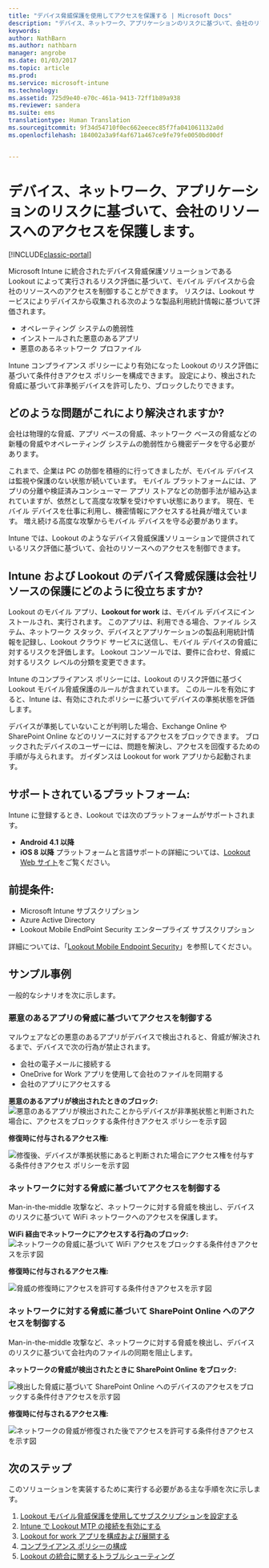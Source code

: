 ```yaml
---
title: "デバイス脅威保護を使用してアクセスを保護する | Microsoft Docs"
description: "デバイス、ネットワーク、アプリケーションのリスクに基づいて、会社のリソースへのアクセスを保護します。"
keywords: 
author: NathBarn
ms.author: nathbarn
manager: angrobe
ms.date: 01/03/2017
ms.topic: article
ms.prod: 
ms.service: microsoft-intune
ms.technology: 
ms.assetid: 725d9e40-e70c-461a-9413-72ff1b89a938
ms.reviewer: sandera
ms.suite: ems
translationtype: Human Translation
ms.sourcegitcommit: 9f34d54710f0ec662eecec85f7fa041061132a0d
ms.openlocfilehash: 184002a3a9f4af671a467ce9fe79fe0050bd00df


---
```


# <a name="protect-access-to-company-resource-based-on-device-network-and-application-risk"></a>デバイス、ネットワーク、アプリケーションのリスクに基づいて、会社のリソースへのアクセスを保護します。

[!INCLUDE[classic-portal](../includes/classic-portal.md)]

Microsoft Intune に統合されたデバイス脅威保護ソリューションである Lookout によって実行されるリスク評価に基づいて、モバイル デバイスから会社のリソースへのアクセスを制御することができます。 リスクは、Lookout サービスによりデバイスから収集される次のような製品利用統計情報に基づいて評価されます。
- オペレーティング システムの脆弱性
- インストールされた悪意のあるアプリ
- 悪意のあるネットワーク プロファイル

Intune コンプライアンス ポリシーにより有効になった Lookout のリスク評価に基づいて条件付きアクセス ポリシーを構成できます。 設定により、検出された脅威に基づいて非準拠デバイスを許可したり、ブロックしたりできます。  

## <a name="what-problem-does-this-solve"></a>どのような問題がこれにより解決されますか?
会社は物理的な脅威、アプリ ベースの脅威、ネットワーク ベースの脅威などの新種の脅威やオペレーティング システムの脆弱性から機密データを守る必要があります。

これまで、企業は PC の防御を積極的に行ってきましたが、モバイル デバイスは監視や保護のない状態が続いています。 モバイル プラットフォームには、アプリの分離や検証済みコンシューマー アプリ ストアなどの防御手法が組み込まれていますが、依然として高度な攻撃を受けやすい状態にあります。 現在、モバイル デバイスを仕事に利用し、機密情報にアクセスする社員が増えています。 増え続ける高度な攻撃からモバイル デバイスを守る必要があります。

Intune では、Lookout のようなデバイス脅威保護ソリューションで提供されているリスク評価に基づいて、会社のリソースへのアクセスを制御できます。

## <a name="how-do-intune-and-lookout-device-threat-protection-help-protect-company-resources"></a>Intune および Lookout のデバイス脅威保護は会社リソースの保護にどのように役立ちますか?
Lookout のモバイル アプリ、**Lookout for work** は、モバイル デバイスにインストールされ、実行されます。 このアプリは、利用できる場合、ファイル システム、ネットワーク スタック、デバイスとアプリケーションの製品利用統計情報を記録し、Lookout クラウド サービスに送信し、モバイル デバイスの脅威に対するリスクを評価します。 Lookout コンソールでは、要件に合わせ、脅威に対するリスク レベルの分類を変更できます。  

Intune のコンプライアンス ポリシーには、Lookout のリスク評価に基づく Lookout モバイル脅威保護のルールが含まれています。 このルールを有効にすると、Intune は、有効にされたポリシーに基づいてデバイスの準拠状態を評価します。

デバイスが準拠していないことが判明した場合、Exchange Online や SharePoint Online などのリソースに対するアクセスをブロックできます。 ブロックされたデバイスのユーザーには、問題を解決し、アクセスを回復するための手順が与えられます。 ガイダンスは Lookout for work アプリから起動されます。

## <a name="supported-platforms"></a>サポートされているプラットフォーム:
Intune に登録するとき、Lookout では次のプラットフォームがサポートされます。
* **Android 4.1 以降**
* **iOS 8 以降** プラットフォームと言語サポートの詳細については、[Lookout Web サイト](https://personal.support.lookout.com/hc/en-us/articles/114094140253)をご覧ください。

## <a name="prerequisites"></a>前提条件:
* Microsoft Intune サブスクリプション
* Azure Active Directory
* Lookout Mobile EndPoint Security エンタープライズ サブスクリプション  

詳細については、「[Lookout Mobile Endpoint Security](https://www.lookout.com/products/mobile-endpoint-security)」を参照してください。

## <a name="sample-scenarios"></a>サンプル事例
一般的なシナリオを次に示します。

### <a name="control-access-based-on-threats-from-malicious-apps"></a>悪意のあるアプリの脅威に基づいてアクセスを制御する
マルウェアなどの悪意のあるアプリがデバイスで検出されると、脅威が解決されるまで、デバイスで次の行為が禁止されます。
* 会社の電子メールに接続する
* OneDrive for Work アプリを使用して会社のファイルを同期する
* 会社のアプリにアクセスする

**悪意のあるアプリが検出されたときのブロック:**
![悪意のあるアプリが検出されたことからデバイスが非準拠状態と判断された場合に、アクセスをブロックする条件付きアクセス ポリシーを示す図](../media/mtp/malicious-apps-blocked.png)

**修復時に付与されるアクセス権:**

![修復後、デバイスが準拠状態にあると判断された場合にアクセス権を付与する条件付きアクセス ポリシーを示す図](../media/mtp/malicious-apps-unblocked.png)

### <a name="control-access-based-on-threat-to-network"></a>ネットワークに対する脅威に基づいてアクセスを制御する
Man-in-the-middle 攻撃など、ネットワークに対する脅威を検出し、デバイスのリスクに基づいて WiFi ネットワークへのアクセスを保護します。

**WiFi 経由でネットワークにアクセスする行為のブロック:**
![ネットワークの脅威に基づいて WiFi アクセスをブロックする条件付きアクセスを示す図](../media/mtp/network-wifi-blocked.png)

**修復時に付与されるアクセス権:**

![脅威の修復時にアクセスを許可する条件付きアクセスを示す図](../media/mtp/network-wifi-unblocked.png)
### <a name="control-access-to-sharepoint-online-based-on-threat-to-network"></a>ネットワークに対する脅威に基づいて SharePoint Online へのアクセスを制御する

Man-in-the-middle 攻撃など、ネットワークに対する脅威を検出し、デバイスのリスクに基づいて会社内のファイルの同期を阻止します。

**ネットワークの脅威が検出されたときに SharePoint Online をブロック:**

![検出した脅威に基づいて SharePoint Online へのデバイスのアクセスをブロックする条件付きアクセスを示す図](../media/mtp/network-spo-blocked.png)


**修復時に付与されるアクセス権:**

![ネットワークの脅威が修復された後でアクセスを許可する条件付きアクセスを示す図](../media/mtp/network-spo-unblocked.png)

## <a name="next-steps"></a>次のステップ
このソリューションを実装するために実行する必要がある主な手順を次に示します。
1.  [Lookout モバイル脅威保護を使用してサブスクリプションを設定する](set-up-your-subscription-with-lookout-mtp.md)
2.  [Intune で Lookout MTP の接続を有効にする](enable-lookout-mtp-connection-in-intune.md)
3.  [Lookout for work アプリを構成および展開する](configure-and-deploy-lookout-for-work-apps.md)
4.  [コンプライアンス ポリシーの構成](enable-device-threat-protection-rule-in-compliance-policy.md)
5.  [Lookout の統合に関するトラブルシューティング](http://docs.microsoft.com/en-us/intune/troubleshoot/troubleshooting-lookout-integration)



<!--HONumber=Jan17_HO1-->


